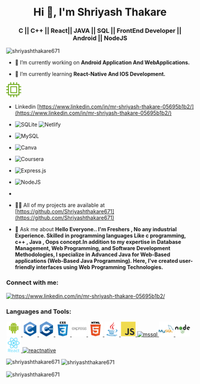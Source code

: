 <h1 align="center">Hi 👋, I'm Shriyash Thakare</h1>
<h3 align="center">C || C++ || React|| JAVA || SQL || FrontEnd Developer || Android || NodeJS</h3>

<p align="left"> <img src="https://komarev.com/ghpvc/?username=shriyashthakare671&label=Profile%20views&color=0e75b6&style=flat" alt="shriyashthakare671" /> </p>

- 🔭 I’m currently working on **Android Application And WebApplications.**

- 🌱 I’m currently learning **React-Native And IOS Development.**
  

<a href='https://docs.github.com/en/developers'><img src='https://raw.githubusercontent.com/acervenky/animated-github-badges/master/assets/devbadge.gif' width='40' height='40'></a> 

- Linkedin [https://www.linkedin.com/in/mr-shriyash-thakare-05695b1b2/](https://www.linkedin.com/in/mr-shriyash-thakare-05695b1b2/)
- ![SQLite](https://img.shields.io/badge/sqlite-%2307405e.svg?style=for-the-badge&logo=sqlite&logoColor=white)      ![Netlify](https://img.shields.io/badge/netlify-%23000000.svg?style=for-the-badge&logo=netlify&logoColor=#00C7B7)
- ![MySQL](https://img.shields.io/badge/mysql-4479A1.svg?style=for-the-badge&logo=mysql&logoColor=white)
- ![Canva](https://img.shields.io/badge/Canva-%2300C4CC.svg?style=for-the-badge&logo=Canva&logoColor=white)
- ![Coursera](https://img.shields.io/badge/Coursera-%230056D2.svg?style=for-the-badge&logo=Coursera&logoColor=white)
- ![Express.js](https://img.shields.io/badge/express.js-%23404d59.svg?style=for-the-badge&logo=express&logoColor=%2361DAFB)
- ![NodeJS](https://img.shields.io/badge/node.js-6DA55F?style=for-the-badge&logo=node.js&logoColor=white)
- 

- 👨‍💻 All of my projects are available at [https://github.com/Shriyashthakare671](https://github.com/Shriyashthakare671)

- 💬 Ask me about **Hello Everyone.. I'm Freshers , No any industrial Experience. Skilled in programming languages Like c programming, c++ , Java , Oops concept.In addition to my expertise in Database Management, Web Programming, and Software Development Methodologies, I specialize in Advanced Java for Web-Based applications (Web-Based Java Programming). Here, I've created user-friendly interfaces using Web Programming Technologies.**

<h3 align="left">Connect with me:</h3>
<p align="left">
<a href="https://linkedin.com/in/https://www.linkedin.com/in/mr-shriyash-thakare-05695b1b2/" target="blank"><img align="center" src="https://raw.githubusercontent.com/rahuldkjain/github-profile-readme-generator/master/src/images/icons/Social/linked-in-alt.svg" alt="https://www.linkedin.com/in/mr-shriyash-thakare-05695b1b2/" height="30" width="40" /></a>
</p>

<h3 align="left">Languages and Tools:</h3>
<p align="left"> <a href="https://developer.android.com" target="_blank" rel="noreferrer"> <img src="https://raw.githubusercontent.com/devicons/devicon/master/icons/android/android-original-wordmark.svg" alt="android" width="40" height="40"/> </a> <a href="https://www.cprogramming.com/" target="_blank" rel="noreferrer"> <img src="https://raw.githubusercontent.com/devicons/devicon/master/icons/c/c-original.svg" alt="c" width="40" height="40"/> </a> <a href="https://www.w3schools.com/cpp/" target="_blank" rel="noreferrer"> <img src="https://raw.githubusercontent.com/devicons/devicon/master/icons/cplusplus/cplusplus-original.svg" alt="cplusplus" width="40" height="40"/> </a> <a href="https://www.w3schools.com/css/" target="_blank" rel="noreferrer"> <img src="https://raw.githubusercontent.com/devicons/devicon/master/icons/css3/css3-original-wordmark.svg" alt="css3" width="40" height="40"/> </a> <a href="https://expressjs.com" target="_blank" rel="noreferrer"> <img src="https://raw.githubusercontent.com/devicons/devicon/master/icons/express/express-original-wordmark.svg" alt="express" width="40" height="40"/> </a> <a href="https://www.w3.org/html/" target="_blank" rel="noreferrer"> <img src="https://raw.githubusercontent.com/devicons/devicon/master/icons/html5/html5-original-wordmark.svg" alt="html5" width="40" height="40"/> </a> <a href="https://www.java.com" target="_blank" rel="noreferrer"> <img src="https://raw.githubusercontent.com/devicons/devicon/master/icons/java/java-original.svg" alt="java" width="40" height="40"/> </a> <a href="https://developer.mozilla.org/en-US/docs/Web/JavaScript" target="_blank" rel="noreferrer"> <img src="https://raw.githubusercontent.com/devicons/devicon/master/icons/javascript/javascript-original.svg" alt="javascript" width="40" height="40"/> </a> <a href="https://www.microsoft.com/en-us/sql-server" target="_blank" rel="noreferrer"> <img src="https://www.svgrepo.com/show/303229/microsoft-sql-server-logo.svg" alt="mssql" width="40" height="40"/> </a> <a href="https://www.mysql.com/" target="_blank" rel="noreferrer"> <img src="https://raw.githubusercontent.com/devicons/devicon/master/icons/mysql/mysql-original-wordmark.svg" alt="mysql" width="40" height="40"/> </a> <a href="https://nodejs.org" target="_blank" rel="noreferrer"> <img src="https://raw.githubusercontent.com/devicons/devicon/master/icons/nodejs/nodejs-original-wordmark.svg" alt="nodejs" width="40" height="40"/> </a> <a href="https://reactjs.org/" target="_blank" rel="noreferrer"> <img src="https://raw.githubusercontent.com/devicons/devicon/master/icons/react/react-original-wordmark.svg" alt="react" width="40" height="40"/> </a> <a href="https://reactnative.dev/" target="_blank" rel="noreferrer"> <img src="https://reactnative.dev/img/header_logo.svg" alt="reactnative" width="40" height="40"/> </a> </p>

<p><img align="left" src="https://github-readme-stats.vercel.app/api/top-langs?username=shriyashthakare671&show_icons=true&locale=en&layout=compact" alt="shriyashthakare671" /></p>

<p>&nbsp;<img align="center" src="https://github-readme-stats.vercel.app/api?username=shriyashthakare671&show_icons=true&locale=en" alt="shriyashthakare671" /></p>

<p><img align="center" src="https://github-readme-streak-stats.herokuapp.com/?user=shriyashthakare671&" alt="shriyashthakare671" /></p>

